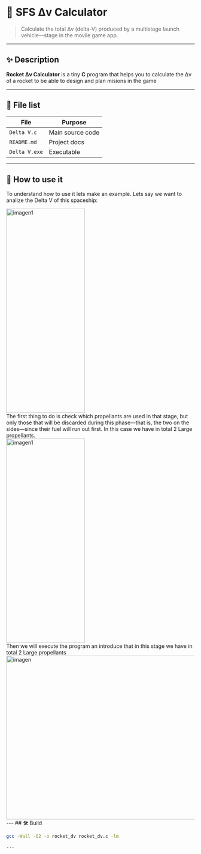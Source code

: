 # 🚀 SFS Δv Calculator

> Calculate the total Δv (delta-V) produced by a multistage launch vehicle—stage in the movile game app.

---

## ✨ Description

**Rocket Δv Calculator** is a tiny **C** program that helps you to calculate the Δv of a rocket to be able to design and plan misions in the game

---

## 📁 File list

| File          | Purpose          |
|---------------|------------------|
| `Delta V.c`   | Main source code |
| `README.md`   | Project docs     |
| `Delta V.exe` | Executable       |

---
## 📝 How to use it
To understand how to use it lets make an example. Lets say we want to analize the Delta V of this spaceship:

<div align="left">
  <img src="https://github.com/user-attachments/assets/4af00248-304c-414d-a385-700a8e635249" width="210" height="544" alt="imagen1" />
  <!-- Añade aquí más <img> si hiciera falta -->
</div>
The first thing to do is check which propellants are used in that stage, but only those that will be discarded during this phase—that is,
the two on the sides—since their fuel will run out first. In this case we have in total 2 Large propellants.
<div align="left">
  <img src="https://github.com/user-attachments/assets/23a5b6a4-1651-4a22-b539-510be71a9570" width="210" height="544" alt="imagen1" />
  <!-- Añade aquí más <img> si hiciera falta -->
</div>
Then we will execute the program an introduce that in this stage we have in total 2 Large propellants
<div align="left">
<img width="787" height="436" alt="imagen" src="https://github.com/user-attachments/assets/a806d5d5-9301-446e-9dde-68df704d108b" />
</div>
---
## 🛠️ Build

```bash
gcc -Wall -O2 -o rocket_dv rocket_dv.c -lm

---
